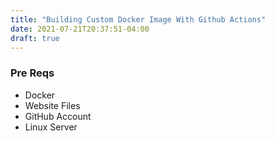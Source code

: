 ```yaml
---
title: "Building Custom Docker Image With Github Actions"
date: 2021-07-21T20:37:51-04:00
draft: true
---
```


### Pre Reqs
- Docker
- Website Files
- GitHub Account
- Linux Server
